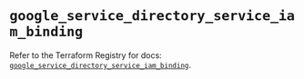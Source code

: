 # `google_service_directory_service_iam_binding`

Refer to the Terraform Registry for docs: [`google_service_directory_service_iam_binding`](https://registry.terraform.io/providers/hashicorp/google-beta/6.14.1/docs/resources/google_service_directory_service_iam_binding).
